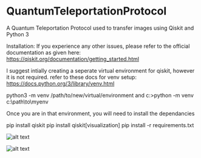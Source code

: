 # QuantumTeleportationProtocol
A Quantum Teleportation Protocol  used to transfer images using Qiskit and Python 3 

Installation: 
If you experience any other issues, please refer to the official documentation as given here: https://qiskit.org/documentation/getting_started.html

I suggest intially creating a seperate virtual environment for qiskit, however it is not required. refer to these docs for venv setup: https://docs.python.org/3/library/venv.html

python3 -m venv /path/to/new/virtual/environment
and 
c:\>python -m venv c:\path\to\myenv

Once you are in that environment, you will need to install the dependancies 

pip install qiskit
pip install qiskit[visualization]
pip install -r requirements.txt


![alt text](https://i.imgur.com/YuJGkqx.png)

![alt text](https://i.imgur.com/VUj3ZEI.png)
